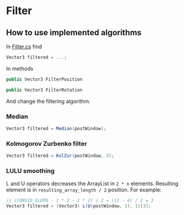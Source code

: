 # Filter

## How to use implemented algorithms

In [Filter.cs](Assets/Filter.cs) find

```cs
Vector3 filtered = ...;
```

In methods

```cs
public Vector3 FilterPosition
```

```cs
public Vector3 FilterRotation
```

And change the filtering algorithm.

### Median

```cs
Vector3 filtered = Median(postWindow);
```

### Kolmogorov Zurbenko filter

```cs
Vector3 filtered = KolZur(postWindow, 3);
```

### LULU smoothing

L and U operators decreases the ArrayList in `2 * n` elements.
Resulting element is in `resulting_array_length / 2` position.
For example:

```cs
// (CONSID_ELEMS - 1 * 2 - 1 * 2) / 2 = (11 - 4) / 2 = 3
Vector3 filtered = (Vector3) L(U(postWindow, 1), 1)[3];
```

